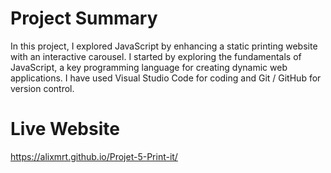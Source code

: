 # Project Summary

In this project, I explored JavaScript by enhancing a static printing website with an interactive carousel. I started by exploring the fundamentals of JavaScript, a key programming language for creating dynamic web applications.
I have used Visual Studio Code for coding and Git / GitHub for version control.

# Live Website

https://alixmrt.github.io/Projet-5-Print-it/
